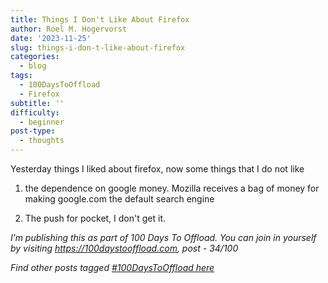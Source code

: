 ```yaml
---
title: Things I Don't Like About Firefox
author: Roel M. Hogervorst
date: '2023-11-25'
slug: things-i-don-t-like-about-firefox
categories:
  - blog
tags:
  - 100DaysToOffload
  - Firefox
subtitle: ''
difficulty:
  - beginner
post-type:
  - thoughts
---
```


Yesterday things I liked about firefox, now some things that I do not like

1. the dependence on google money. Mozilla receives a bag of money for making google.com the default search engine

2. The push for pocket, I don't get it.


*I’m publishing this as part of 100 Days To Offload. You can join in yourself by visiting https://100daystooffload.com, post - 34/100*

*Find other posts tagged  [#100DaysToOffload here](https://notes.rmhogervorst.nl/tags/100DaysToOffload/)*
